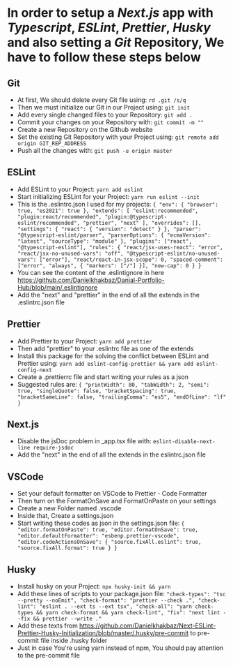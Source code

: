 # In order to setup a _Next.js_ app with _Typescript_, _ESLint_, _Prettier_, _Husky_ and also setting a _Git_ Repository, We have to follow these steps below

## Git

- At first, We should delete every Git file using: `rd .git /s/q`
- Then we must initialize our Git in our Project using: `git init`
- Add every single changed files to your Repository: `git add .`
- Commit your changes on your Repository with: `git commit -m ""`
- Create a new Repository on the Github website
- Set the existing Git Repository with your Project using: `git remote add origin GIT_REP_ADDRESS`
- Push all the changes with: `git push -u origin master`

## ESLint

- Add ESLint to your Project: `yarn add eslint`
- Start initializing ESLint for your Project: `yarn run eslint --init`
- This is the .eslintrc.json I used for my projects:
  `{
  "env": {
    "browser": true,
    "es2021": true
  },
  "extends": [
    "eslint:recommended",
    "plugin:react/recommended",
    "plugin:@typescript-eslint/recommended",
    "prettier",
    "next"
  ],
  "overrides": [],
  "settings": {
    "react": {
      "version": "detect"
    }
  },
  "parser": "@typescript-eslint/parser",
  "parserOptions": {
    "ecmaVersion": "latest",
    "sourceType": "module"
  },
  "plugins": ["react", "@typescript-eslint"],
  "rules": {
    "react/jsx-uses-react": "error",
    "react/jsx-no-unused-vars": "off",
    "@typescript-eslint/no-unused-vars": ["error"],
    "react/react-in-jsx-scope": 0,
    "spaced-comment": ["error", "always", { "markers": ["/"] }],
    "new-cap": 0
  }
}
`
- You can see the content of the .eslintignore in here <https://github.com/Danielkhakbaz/Danial-Portfolio-Hub/blob/main/.eslintignore>
- Add the "next" and "prettier" in the end of all the extends in the .eslintrc.json file

## Prettier

- Add Prettier to your Project: `yarn add prettier`
- Then add "prettier" to your .eslintrc file as one of the extends
- Install this package for the solving the conflict between ESLint and Prettier using: `yarn add eslint-config-prettier && yarn add eslint-config-next`
- Create a .prettierrc file and start writing your rules as a json
- Suggested rules are:
  `{ "printWidth": 80, "tabWidth": 2, "semi": true, "singleQuote": false, "bracketSpacing": true, "bracketSameLine": false, "trailingComma": "es5", "endOfLine": "lf" }`

## Next.js

- Disable the jsDoc problem in \_app.tsx file with: `eslint-disable-next-line require-jsdoc`
- Add the "next" in the end of all the extends in the eslintrc.json file

## VSCode

- Set your default formatter on VSCode to Prettier - Code Formatter
- Then turn on the FormatOnSave and FormatOnPaste on your settings
- Create a new Folder named .vscode
- Inside that, Create a settings.json
- Start writing these codes as json in the settings.json file:
  `{ "editor.formatOnPaste": true, "editor.formatOnSave": true, "editor.defaultFormatter": "esbenp.prettier-vscode", "editor.codeActionsOnSave": { "source.fixAll.eslint": true, "source.fixAll.format": true } }`

## Husky

- Install husky on your Project: `npx husky-init && yarn`
- Add these lines of scripts to your package.json file:
  `"check-types": "tsc --pretty --noEmit", "check-format": "prettier --check .", "check-lint": "eslint . --ext ts --ext tsx", "check-all": "yarn check-types && yarn check-format && yarn check-lint", "fix": "next lint --fix && prettier --write ."`
- Add these texts from <https://github.com/Danielkhakbaz/Next-ESLint-Prettier-Husky-Initialization/blob/master/.husky/pre-commit> to pre-commit file inside .husky folder
- Just in case You're using yarn instead of npm, You should pay attention to the pre-commit file
